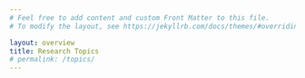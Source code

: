```yaml
---
# Feel free to add content and custom Front Matter to this file.
# To modify the layout, see https://jekyllrb.com/docs/themes/#overriding-theme-defaults

layout: overview
title: Research Topics
# permalink: /topics/
---
```



